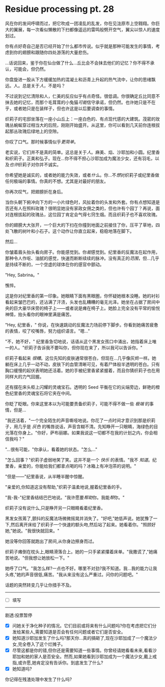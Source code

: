 # Residue processing pt. 28

风在你的发间呼啸而过，把它吹成一团凌乱的乱发，你在见泷原市上空翱翔。你巨大的翼展，每一次看似懒散的下扫都像遥远的雷鸣般劈开空气，翼尖以惊人的速度划过。

你有点好奇自己是否已经开始了什么都市传说。似乎就是那种可能发生的事情，考虑到你的翅膀和跟随你四处游荡的大量悲伤。

...话说回来，鉴于你在仙台做了什么...丘比会不会抹去他们的记忆？你不得不承认，可能会，但仍然。

你盘旋进一股从下方缓缓加热的混凝土和沥青上升起的热气流中，让你的思绪飘远。人。总是关于*人*，不是吗？

不过说到记忆清除和人，仁美的反应似乎有点奇怪。很低调。你很确定丘比同意不抹去她的记忆，而那个毛茸茸的小兔猫*可能*信守承诺，但仍然。也许她只是不在乎，或者她只是在装样子，但也许这是以后要调查的事情。

织莉子的宅邸坐落在一座小山丘上：一座白色的、有点现代感的大建筑。茂密的玫瑰丛蜿蜒穿过相当大的后院，刚刚开始盛开。从这里，你可以看到几天前你连根拔起那丛玫瑰后绿地上的空隙。

你叹了口气。那时候事情似乎*更简单*。

老实说，它们并不是真的简单。这总是关于*人*。麻美、焰、沙耶加和小圆。纪里香和织莉子。正美和弘子。现在...你不得不担心沙耶加成为魔法少女，还有羽毛，以及*也许*织莉子对你并不诚实。

你希望她是诚实的，或者她的能力失效，或者*什么*。你...不*想*对织莉子或纪里香做任何极端的事情。你真的不想。尤其是对最好的朋友。

你再次叹气，把翅膀折在身后。

当你头朝下俯冲向下方的一小片绿色时，风扯着你的头发和外套。你有点想知道是否还有人在照料玫瑰？很明显她没有家政女佣之类的，但也许有个园丁？再说，面对连根拔起的玫瑰丛，这位园丁肯定会气得七窍生烟。而且织莉子也不喜欢玫瑰。

你的翅膀大大张开，一个巨大的下扫在你撞到地面之前接住了你，压平了草地，四处飞散的树叶和小石子。这个动作让你直立起来，稳稳地落在脚下。

然后...

你皱着眉头抬头看向房子。你能感觉到。你*能*感觉到。纪里香的反魔法在起作用，那种令人作呕、油腻的感觉，快速而断断续续的脉冲。没有真正的*范围*，但...几乎是持续不断的，一个空虚的球体在你的感官中颤动。

"Hey, Sabrina。"

憔悴。

这是你对纪里香的第一印象。她眼睛下面有黑眼圈，你怀疑她根本没睡。她的衬衫看起来皱巴巴的，还沾满了汗渍，头发也乱糟糟的毫无光泽。她坐在占据了房间中央的巨大豪华床旁的椅子上——或者说是瘫在椅子上。她脸上完全没有平常的愉悦神情，抬头看你的眼神里满是痛苦。

"Hey, 纪里香，" 你说，在快速跳动的反魔法力场前停下脚步。你看到她痛苦疲惫的表情，咬了咬嘴唇，努力组织语言。"嗯..."

"不，她不好，" 纪里香急切地说，话语从这个黑发女孩口中涌出，她指着床上唯一的人。"织莉子告诉我不要叫你，但你现在来了，所以我可以告诉你。"

织莉子看起来 *很糟*。这位先知的皮肤通常很苍白，但现在...几乎像灰烬一样。她躺在床上几乎一动不动，皮肤下的血管清晰可见，有着尸体般半透明的苍白。只有胸口缓慢的起伏表明她还活着。她的手被纪里香紧紧握着，而且你猜织莉子也在用同样大的力气回握。

还有摆在床头柜上闪耀的灵魂宝石。透明的 Seed 平衡在它的尖端旁边，鲜艳的橙色纪里香的灵魂宝石将它夹在中间。

你眨了眨眼。你来这里本以为可能要责备织莉子，可能不得不做一些 *极端* 的事情，但是...

"我还活着，"一个完全陌生的声音嘶哑地说。你花了一点时间才意识到那是织莉子，用几乎是 *灰色* 的嘴唇说话，声音含糊不清。先知睁开一只眼睛，海绿色的目光落在你身上。"你好，萨布丽娜。如果我说这一切都不在我的计划之内，你会相信我吗？"

"...很有可能，"你承认，看着她的状态。"怎么..."

"怎么回事？"织莉子虚弱地笑了笑。这并不是一个 *快乐* 的表情。"我不 *知道*。纪里香，亲爱的，你能给我们都拿点喝的吗？冰箱上有冲泡茶的说明。"

"但是——"纪里香说，从半睡半醒中惊醒。

"亲爱的,你知道这没有帮助,"织莉子温柔地说,握着纪里香的手。

"我-我-"纪里香结结巴巴地说。"我许愿要*帮助*你。我能*帮*你。"

织莉子没有说什么,只是睁开另一只眼睛看着纪里香。

黑发女孩蔫了,颤抖的反魔法场微微摇晃并消失了。"好吧,"她低声说。她犹豫了一下,然后离开床给了织莉子一个快速的额头吻,然后站了起来。她看着你。"照顾好她,"她说。"我很快就回来。"

她没等你回答就跑出了房间,从你身边擦身而过。

织莉子瘫倒在枕头上,眼睛滑落合上。她的一只手紧紧攥着床单。"我撒谎了,"她痛苦地说。"但我想让她放松一下。" 

她呼了口气。"我怎么样?一点也不好。哪里不对劲?我不知道。我...我的能力让我头疼,"她的声音很低,痛苦。"我从来没有这么严重过。问你的问题吧。"

话题的突然转变几乎让你措手不及。

---

- [ ] 填写

---

剧透:投票暂停

- [x] 问她关于净化种子的情况。它们目前或将来有什么问题吗?你在考虑把它们分发给某些人,需要知道是否会有任何问题或者它们是否安全。
- [x] 她知道沙耶加发生了什么吗?那天你...真的搞砸了,现在沙耶加成了一个魔法少女,完全卷入了这个烂摊子。  
- [x] 尽管这都是你的错,但你还是需要知道一些事情。你曾经请她看看未来,看看沙耶加和她的家人是否安全。然而,如果她看到沙耶加成为一个魔法少女,戴上戒指,或许愿,她肯定没有告诉你。到底发生了什么?
- [x] 她知道吗?

你记得在残渣处理中发生了什么吗?
